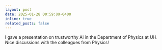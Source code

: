 ```yaml
---
layout: post
date: 2025-01-28 00:59:00-0400
inline: true
related_posts: false
---
```


I gave a presentation on trustworthy AI in the Department of Physics at UH. Nice discussions with the colleagues from Physics!

